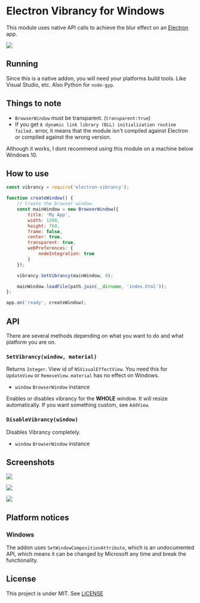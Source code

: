 # Electron Vibrancy for Windows

This module uses native API calls to achieve the blur effect on an [Electron](https://github.com/electron/electron) app.

![](http://i.imgur.com/0sRPzpn.png)

## Running

Since this is a native addon, you will need your platforms build tools. Like Visual Studio, etc. Also Python for `node-gyp`.

## Things to note
- `BrowserWindow` must be transparent. (`transparent:true`)
- If you get `A dynamic link library (DLL) initialization routine failed.` error, it means that the module isn't compiled against Electron or compiled against the wrong version. 

Although it works, I dont recommend using this module on a machine below Windows 10.

## How to use

```javascript
const vibrancy = require('electron-vibrancy');

function createWindow() {
    // Create the browser window.
    const mainWindow = new BrowserWindow({
        title: 'My App',
        width: 1200,
        height: 760,
        frame: false,
        center: true,
        transparent: true,
        webPreferences: {
            nodeIntegration: true
        }
    });

    vibrancy.SetVibrancy(mainWindow, 0);

    mainWindow.loadFile(path.join(__dirname, 'index.html'));
};

app.on('ready', createWindow);
```

## API
There are several methods depending on what you want to do and what platform you are on.

### `SetVibrancy(window, material)`

Returns `Integer`. View id of `NSVisualEffectView`. You need this for `UpdateView` or `RemoveView`. `material` has no effect on Windows.

* `window` `BrowserWindow` instance

Enables or disables vibrancy for the **WHOLE** window. It will resize automatically. If you want something custom, see `AddView`.


### `DisableVibrancy(window)`

Disables Vibrancy completely.

* `window` `BrowserWindow` instance


## Screenshots

![](https://cloud.githubusercontent.com/assets/174864/19833319/bc7214f8-9e0b-11e6-8331-be49ca3eeab9.png)

![](https://cloud.githubusercontent.com/assets/174864/19833322/bc7f168a-9e0b-11e6-9c84-c2a746538edc.png)

![](https://cloud.githubusercontent.com/assets/174864/19833327/bc8b2c2c-9e0b-11e6-9272-8d84ad3b7116.png)


## Platform notices

### Windows
The addon uses ```SetWindowCompositionAttribute```, which is an undocumented API, which means it can be changed by Microsoft any time and break the functionality.


## License

This project is under MIT.
See [LICENSE](https://github.com/arkenthera/electron-vibrancy/blob/master/LICENSE)
